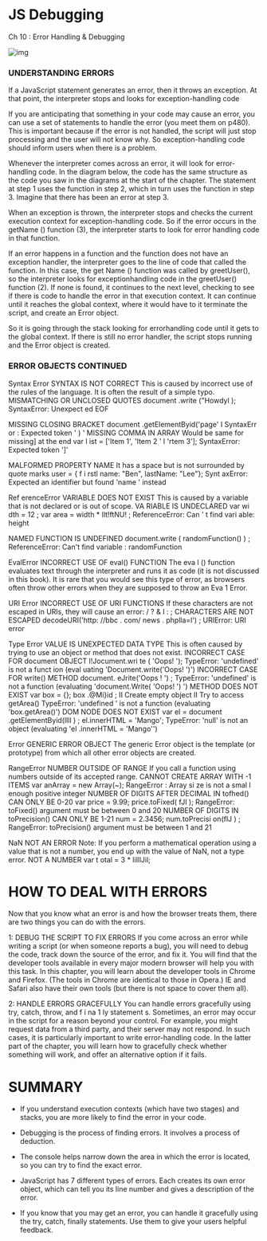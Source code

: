 # JS Debugging

Ch 10 : Error Handling & Debugging

![img](https://i.ytimg.com/vi/wrtqiTl2Xuo/maxresdefault.jpg)


### UNDERSTANDING ERRORS

If a JavaScript statement generates an error, then it throws an exception.
At that point, the interpreter stops and looks for exception-handling code

If you are anticipating that something in your code
may cause an error, you can use a set of statements
to handle the error (you meet them on p480).
This is important because if the error is not handled,
the script will just stop processing and the user will
not know why. So exception-handling code should
inform users when there is a problem.
       
Whenever the interpreter comes across an error,
it will look for error-handling code. In the diagram
below, the code has the same structure as the code
you saw in the diagrams at the start of the chapter.
The statement at step 1 uses the function in step 2,
which in turn uses the function in step 3. Imagine
that there has been an error at step 3.
       
When an exception is thrown, the interpreter
stops and checks the current execution context for
exception-handling code. So if the error occurs in the
getName () function (3), the interpreter starts to look
for error handling code in that function.
       
If an error happens in a function and the function
does not have an exception handler, the interpreter
goes to the line of code that called the function.
In this case, the get Name () function was called by
greetUser(), so the interpreter looks for exceptionhandling
code in the greetUser() function (2).
If none is found, it continues to the next level,
checking to see if there is code to handle the error
in that execution context. It can continue until it
reaches the global context, where it would have to it
terminate the script, and create an Error object.
       
 So it is going through the stack looking for errorhandling
code until it gets to the global context.
If there is still no error handler, the script stops
running and the Error object is created.
       
### ERROR OBJECTS CONTINUED 

Syntax Error
SYNTAX IS NOT CORRECT
This is caused by incorrect use of the rules of the
language. It is often the result of a simple typo.
MISMATCHING OR UNCLOSED QUOTES
document .write ("Howdyl );
SyntaxError: Unexpect ed EOF

MISSING CLOSING BRACKET
document .getElementByid('page' I
SyntaxErr or : Expected token ' ) '
MISSING COMMA IN ARRAY
Would be same for missing] at the end
var l ist = ['Item 1', 'Item 2 ' l 'rtem 3'];
SyntaxError: Expected token ']'

MALFORMED PROPERTY NAME
It has a space but is not surrounded by quote marks
user = { f i rstl name: "Ben", lastName: "Lee"};
Synt axError: Expected an identifier but
found 'name ' instead

Ref erenceError
VARIABLE DOES NOT EXIST
This is caused by a variable that is not declared or is
out of scope.
VA RIABLE IS UNDECLARED
var wi dth = 12 ;
var area = width * llt!ftNU! ;
ReferenceError: Can ' t find vari able:
height

NAMED FUNCTION IS UNDEFINED
document.write ( randomFunction() ) ;
ReferenceError: Can't find variable :
randomFunction

EvalError
INCORRECT USE OF eval() FUNCTION
The eva l () function evaluates text through the
interpreter and runs it as code (it is not discussed
in this book). It is rare that you would see this type
of error, as browsers often throw other errors when
they are supposed to throw an Eva 1 Error.
                         
 URI Error
INCORRECT USE OF URI FUNCTIONS
If these characters are not escaped in URls, they will
cause an error: / ? & I : ;
CHARACTERS ARE NOT ESCAPED
decodeURI('http: //bbc . com/ news . phplla=l') ;
URlError: URI error


Type Error
VALUE IS UNEXPECTED DATA TYPE
This is often caused by trying to use an object or
method that does not exist.
INCORRECT CASE FOR document OBJECT
l!Jocument.wri te ( 'Oops! ');
TypeError: 'undefined' is not a funct ion
(eval uating 'Document.write('Oops! ')')
INCORRECT CASE FOR write() METHOD
document. eJrite('Oops ! ') ;
TypeError: 'undefined' is not a function
(evaluating 'document.Write( 'Oops! ') ')
METHOD DOES NOT EXIST
var box = {};
box .@Mi}id ;
II Create empty object
II Try to access getArea()
TypeError: 'undefined ' is not a function
(evaluating 'box.getArea()')
DOM NODE DOES NOT EXIST
var el = document .getElementByid(llll ) ;
el.innerHTML = 'Mango';
TypeError: 'null' is not an object
(evaluating 'el .innerHTML = 'Mango'')
                         
Error
GENERIC ERROR OBJECT
The generic Error object is the template (or
prototype) from which all other error objects are
created.
                         
RangeError
NUMBER OUTSIDE OF RANGE
If you call a function using numbers outside of its
accepted range.
CANNOT CREATE ARRAY WITH -1 ITEMS
var anArray = new Array(~);
RangeError : Array si ze is not a smal l
enough positive integer
NUMBER OF DIGITS AFTER DECIMAL IN
tofhed() CAN ONLY BE 0-20
var price = 9.99;
price.toFixed( fJI );
RangeError: toFixed() argument must be
between 0 and 20
NUMBER OF DIGITS IN toPrecision() CAN
ONLY BE 1-21
num = 2.3456;
num.toPrecisi on(flJ ) ;
RangeError: toPrecision() argument must
be between 1 and 21
                         
  NaN
NOT AN ERROR
Note: If you perform a mathematical operation using
a value that is not a number, you end up with the
value of NaN, not a type error.
NOT A NUMBER
var t otal = 3 * lilllJil;
                         
 # HOW TO DEAL WITH ERRORS
                         
  Now that you know what an error is and how the browser treats them,
there are two things you can do with the errors.
                         
  1: DEBUG THE SCRIPT TO FIX ERRORS
If you come across an error while writing a script
(or when someone reports a bug), you will need to
debug the code, track down the source of the error,
and fix it.
You will find that the developer tools available in
every major modern browser will help you with
this task. In this chapter, you will learn about the
developer tools in Chrome and Firefox. (The tools in
Chrome are identical to those in Opera.)
IE and Safari also have their own tools (but there is
not space to cover them all).
                         
2: HANDLE ERRORS GRACEFULLY
You can handle errors gracefully using try, catch,
throw, and f i na 1 ly statement s.
Sometimes, an error may occur in the script for a
reason beyond your control. For example, you might
request data from a third party, and their server
may not respond. In such cases, it is particularly
important to write error-handling code.
In the latter part of the chapter, you will learn how to
gracefully check whether something will work, and
offer an alternative option if it fails.
                         
 # SUMMARY
                         
* If you understand execution contexts (which have two
stages) and stacks, you are more likely to find the error
in your code.
                         
* Debugging is the process of finding errors. It involves a
process of deduction.
                         
* The console helps narrow down the area in which the
error is located, so you can try to find the exact error.
                         
* JavaScript has 7 different types of errors. Each creates
its own error object, which can tell you its line number
and gives a description of the error.
                         
* If you know that you may get an error, you can handle
it gracefully using the try, catch, finally statements.
Use them to give your users helpful feedback.
                         


                         
                         
                         

       
       
       
       
       
       
       
       
       
 
       
       
